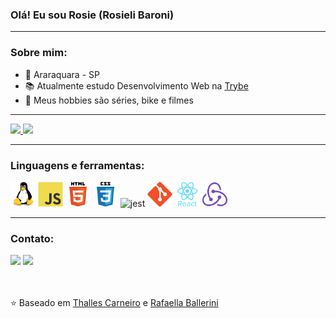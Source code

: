 ### Olá! Eu sou Rosie (Rosieli Baroni)

---

### **Sobre mim:**

<div align="left">
  <ul>
    <li> 🏡  Araraquara - SP </li>
    <li> 📚  Atualmente estudo Desenvolvimento Web na <a href="https://betrybe.com">Trybe</a></li>
    <li> 🌱  Meus hobbies são séries, bike e filmes</li>
  <ul/>
</div>

---

<div>
  <a href="https://github.com/RosieBaroni">
    <img height="170em" src="https://github-readme-stats.vercel.app/api?username=RosieBaroni&show_icons=true&theme=panda&include_all_commits=true&count_private=true&icon_color=2FC18C&title_color=19f9d899&bg_color=31353a"/>
  <a/>
    <img height="170em" src="https://github-readme-stats.vercel.app/api/top-langs/?username=RosieBaroni&layout=compact&langs_count=7&theme=panda&include_all_commits=true&count_private=true&icon_color=2FC18C&title_color=19f9d899&bg_color=31353a"/>
</div>

---

### **Linguagens e ferramentas:**  

<div>
  <img src="https://raw.githubusercontent.com/devicons/devicon/master/icons/linux/linux-original.svg" alt="linux" width="40" height="40" />
  <img src="https://raw.githubusercontent.com/devicons/devicon/master/icons/javascript/javascript-original.svg" alt="javascript" width="40" height="40"/> 
  <img src="https://raw.githubusercontent.com/devicons/devicon/master/icons/html5/html5-original-wordmark.svg" alt="html5" width="40" height="40"/> 
  <img src="https://raw.githubusercontent.com/devicons/devicon/master/icons/css3/css3-original-wordmark.svg" alt="css3" width="40" height="40"/> 
  <img src="https://www.learnstorybook.com/intro-to-storybook/logo-jest.png" alt="jest" width="40" height="40" />
  <img src="https://raw.githubusercontent.com/devicons/devicon/master/icons/git/git-original.svg" alt="git" width="40" height="40"/>
  <img src="https://raw.githubusercontent.com/devicons/devicon/master/icons/react/react-original-wordmark.svg" alt="react" width="40" height="40"/> 
  <img src="https://raw.githubusercontent.com/devicons/devicon/master/icons/redux/redux-original.svg" alt="redux" width="40" height="40"/> 
</div>

---

### **Contato:**

<div>
  <a href="https://www.linkedin.com/in/rosieli-baroni/" target="_blank"><img src="https://img.shields.io/badge/-LinkedIn-%230077B5?style=for-the-badge&logo=linkedin&logoColor=white" target="_blank"></a> 
  <a href = "rosi.baroni@gmail.com"><img src="https://img.shields.io/badge/-Gmail-%23333?style=for-the-badge&logo=gmail&logoColor=white" target="_blank"></a>
</div>

<br />
<br />

⭐️ Baseado em [Thalles Carneiro](https://github.com/thalles-carneiro) e [Rafaella Ballerini](https://github.com/rafaballerini) 

